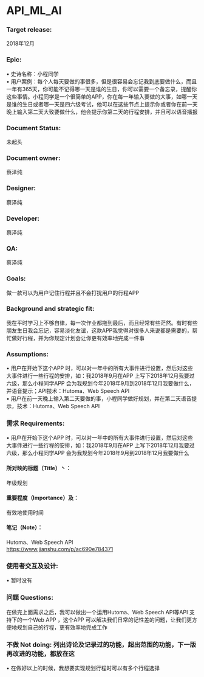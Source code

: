 # API_ML_AI
### Target release: 
2018年12月<Br/>
### Epic:<Br/> 
•	史诗名称：小程同学<Br/> 
•	用户案例：每个人每天要做的事很多，但是很容易会忘记我到底要做什么，而且一年有365天，你可能不记得哪一天是谁的生日，你可以需要一个备忘录，提醒你这些事情。小程同学是一个很简单的APP，你在每一年输入要做的大事，如哪一天是谁的生日或者哪一天是四六级考试，他可以在这些节点上提示你或者你在前一天晚上输入第二天大致要做什么，他会提示你第二天的行程安排，并且可以语音播报<Br/> 
### Document Status: 
未起头<Br/> 
### Document owner: 
蔡泽纯<Br/> 
### Designer: 
蔡泽纯<Br/> 
### Developer:
蔡泽纯<Br/> 
### QA:
蔡泽纯<Br/> 
### Goals: 
做一款可以为用户记住行程并且不会打扰用户的行程APP<Br/> 
### Background and strategic fit: 
我在平时学习上不够自律，每一次作业都拖到最后，而且经常有些茫然。有时有些朋友生日我会忘记，容易淡化友谊，这款APP我觉得对很多人来说都是需要的，帮忙做好行程，并为你规定计划会让你更有效率地完成一件事<Br/> 
### Assumptions: 
•	用户在开始下这个APP 时，可以对一年中的所有大事件进行设置，然后对这些大事件进行一些行程的安排，如：我2018年9月在APP 上写下2018年12月我要过六级，那么小程同学APP 会为我规划今年2018年9月到2018年12月我要做什么，并语音提示；API技术：Hutoma、Web Speech API<Br/> 
•	用户在前一天晚上输入第二天要做的事，小程同学做好规划，并在第二天语音提示，技术：Hutoma、Web Speech API<Br/> 
### 需求 Requirements: 
•	用户在开始下这个APP 时，可以对一年中的所有大事件进行设置，然后对这些大事件进行一些行程的安排，如：我2018年9月在APP 上写下2018年12月我要过六级，那么小程同学APP 会为我规划今年2018年9月到2018年12月我要做什么<Br/> 
#### 所对映的标题（Title）丶：
年级规划<Br/> 
#### 重要程度（Importance）及：
有效地使用时间<Br/> 
#### 笔记（Note）：
Hutoma、Web Speech API<Br/> 
https://www.jianshu.com/p/ac690e784371<Br/> 
### 使用者交互及设计:
•	暂时没有<Br/> 
### 问题 Questions: 
在做完上面需求之后，我可以做出一个运用Hutoma、Web Speech API等API 支持下的一个Web APP ，这个APP 可以解决我们日常的记性差的问题，让我们更方便地规划自己的行程，更有效率地完成工作<Br/> 
### 不做 Not doing: 列出诗论及记录过的功能，超出范围的功能，下一版再改进的功能，都放在这
•	在做好以上的时候，我想要实现规划行程时可以有多个行程选择<Br/> 
